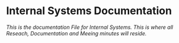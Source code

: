 # Internal Systems Documentation

_This is the documentation File for Internal Systems. This is where all Reseach, Documentation and Meeing minutes will reside._